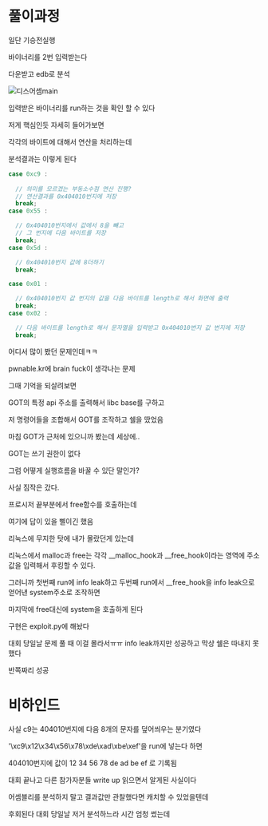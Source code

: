 # 풀이과정

일단 기승전실행

바이너리를 2번 입력받는다

다운받고 edb로 분석

![디스어셈main](https://user-images.githubusercontent.com/67177785/130820820-fbf97de1-742e-4f72-9b30-e6e8f0caeb1e.PNG)

입력받은 바이너리를 run하는 것을 확인 할 수 있다

저게 핵심인듯 자세히 들어가보면

각각의 바이트에 대해서 연산을 처리하는데

분석결과는 이렇게 된다

```C
case 0xc9 :
  
  // 의미를 모르겠는 부동소수점 연산 진행?
  // 연산결과를 0x404010번지에 저장
  break;
case 0x55 :

  // 0x404010번지에서 값에서 8을 뺴고
  // 그 번지에 다음 바이트를 저장
  break;
case 0x5d :

  // 0x404010번지 값에 8더하기
  break;

case 0x01 :

  // 0x404010번지 값 번지의 값을 다음 바이트를 length로 해서 화면에 출력
  break;
case 0x02 :

  // 다음 바이트를 length로 해서 문자열을 입력받고 0x404010번지 값 번지에 저장
  break;
```

어디서 많이 봤던 문제인데ㅋㅋ

pwnable.kr에 brain fuck이 생각나는 문제

그때 기억을 되살려보면

GOT의 특정 api 주소를 출력해서 libc base를 구하고

저 명령어들을 조합해서 GOT를 조작하고 쉘을 땄었음

마침 GOT가 근처에 있으니까 봤는데 세상에..

GOT는 쓰기 권한이 없다

그럼 어떻게 실행흐름을 바꿀 수 있단 말인가?

사실 짐작은 갔다.

프로시저 끝부분에서 free함수를 호출하는데

여기에 답이 있을 삘이긴 했음

리눅스에 무지한 탓에 내가 몰랐던게 있는데

리눅스에서 malloc과 free는 각각 __malloc_hook과 __free_hook이라는 영역에 주소값을 입력해서 후킹할 수 있다.

그러니까 첫번째 run에 info leak하고 두번째 run에서 __free_hook을 info leak으로 얻어낸 system주소로 조작하면

마지막에 free대신에 system을 호출하게 된다

구현은 exploit.py에 해놨다

대회 당일날 문제 풀 때 이걸 몰라서ㅠㅠ info leak까지만 성공하고 막상 쉘은 따내지 못했다

반쪽짜리 성공

# 비하인드

사실 c9는 404010번지에 다음 8개의 문자를 덮어씌우는 분기였다

'\xc9\x12\x34\x56\x78\xde\xad\xbe\xef'을 run에 넣는다 하면 

404010번지에 값이 12 34 56 78 de ad be ef 로 기록됨

대회 끝나고 다른 참가자분들 write up 읽으면서 알게된 사실이다

어셈블리를 분석하지 말고 결과값만 관찰했다면 캐치할 수 있었을텐데

후회된다 대회 당일날 저거 분석하느라 시간 엄청 썼는데

